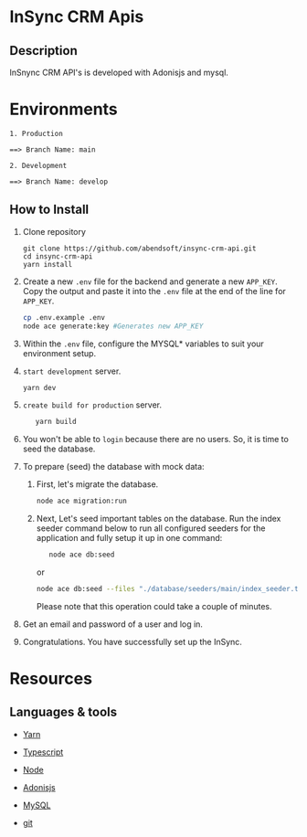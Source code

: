 # InSync CRM Apis

## Description

InSnync CRM API's is developed with Adonisjs and mysql.

# Environments

```
1. Production

==> Branch Name: main

2. Development

==> Branch Name: develop
```

## How to Install

1. Clone repository

   ```
   git clone https://github.com/abendsoft/insync-crm-api.git
   cd insync-crm-api
   yarn install
   ```

2. Create a new `.env` file for the backend and generate a new `APP_KEY`. Copy the output and paste it into the `.env` file at the end of the line for `APP_KEY`.
   ```bash
   cp .env.example .env
   node ace generate:key #Generates new APP_KEY
   ```
3. Within the `.env` file, configure the MYSQL\* variables to suit your environment setup.

4. `start development` server.

   ```bash
   yarn dev
   ```

5. `create build for production` server.

   ```bash
      yarn build
   ```

6. You won't be able to `login` because there are no users. So, it is time to seed the database.

7. To prepare (seed) the database with mock data:

   1. First, let's migrate the database.

      ```bash
      node ace migration:run
      ```

   2. Next, Let's seed important tables on the database. Run the index seeder command below to run all configured seeders for the application and fully setup it up in one command:

      ```bash
         node ace db:seed
      ```

      or

      ```bash
      node ace db:seed --files "./database/seeders/main/index_seeder.ts"
      ```

      Please note that this operation could take a couple of minutes.

8. Get an email and password of a user and log in.
9. Congratulations. You have successfully set up the InSync.

# Resources

## Languages & tools

- [Yarn](https://yarnpkg.com/)

- [Typescript](https://www.typescriptlang.org/)

- [Node](http://nodejs.org/)

- [Adonisjs](https://adonisjs.com/)

- [MySQL](https://www.mysql.com/)

- [git](https://git-scm.com/)
